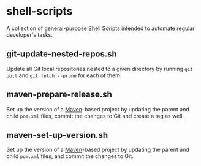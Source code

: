 # shell-scripts

A collection of general-purpose Shell Scripts intended to automate
regular developer's tasks.

## git-update-nested-repos.sh

Update all Git local repositories nested to a given directory by running
`git pull` and `git fetch --prune` for each of them.

## maven-prepare-release.sh

Set up the version of a [Maven](https://maven.apache.org/)-based project by
updating the parent and child `pom.xml` files, commit the changes to Git and
create a tag as well.

## maven-set-up-version.sh

Set up the version of a [Maven](https://maven.apache.org/)-based project by
updating the parent and child `pom.xml` files, and commit the changes to Git.
